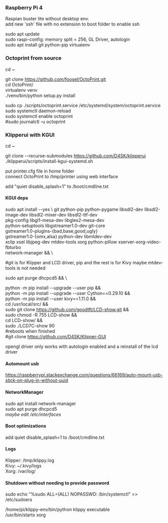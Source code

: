 ### Raspberry Pi 4
Raspian buster lite without desktop env.  
add new 'ssh' file with no extension to boot folder to enable ssh  

sudo apt update  
sudo raspi-config: memory split = 256, GL Driver, autologin  
sudo apt install git python-pip virtualenv  

### Octoprint from source
cd ~  

git clone https://github.com/foosel/OctoPrint.git  
cd OctoPrint/  
virtualenv venv  
./venv/bin/python setup.py install  

sudo cp ./scripts/octoprint.service /etc/systemd/system/octoprint.service  
sudo systemctl daemon-reload  
sudo systemctl enable octoprint  
#sudo journalctl -u octoprint  

### Klipperui with KGUI
cd ~  

git clone --recurse-submodules https://github.com/D4SK/klipperui  
./klipperui/scripts/install-kgui-systemd.sh  

put printer.cfg file in home folder  
connect OctoPrint to /tmp/printer using web interface  

add "quiet disable_splash=1" to /boot/cmdline.txt  

  
  
  
  












#### KGUI deps
sudo apt install --yes \ 
   git python-pip python-pygame libsdl2-dev libsdl2-image-dev libsdl2-mixer-dev libsdl2-ttf-dev \
   pkg-config libgl1-mesa-dev libgles2-mesa-dev \
   python-setuptools libgstreamer1.0-dev git-core \
   gstreamer1.0-plugins-{bad,base,good,ugly} \
   gstreamer1.0-{omx,alsa} python-dev libmtdev-dev \
   xclip xsel libjpeg-dev mtdev-tools xorg python-pillow xserver-xorg-video-fbturbo \
   network-manager && \

#git is for Klipper and LCD driver, pip and the rest is for Kivy maybe mtdev-tools is not needed  

sudo apt purge dhcpcd5 && \

python -m pip install --upgrade --user pip  && \
python -m pip install --upgrade --user Cython==0.29.10  && \
python -m pip install --user kivy==1.11.0 && \
cd /usr/local/src/ && \
sudo git clone https://github.com/goodtft/LCD-show.git && \
sudo chmod -R 755 LCD-show && \
cd LCD-show/ && \
sudo ./LCD7C-show 90  
#reboots when finished  
#git clone https://github.com/D4SK/Klipper-GUI  

opengl driver only works with autologin enabled and a reinstall of the lcd driver  

#### Automount usb
https://raspberrypi.stackexchange.com/questions/66169/auto-mount-usb-stick-on-plug-in-without-uuid  

#### NetworkManager
sudo apt install network-manager  
sudo apt purge dhcpcd5  
_maybe edit /etc/interfaces_  

#### Boot optimizations 
add quiet disable_splash=1 to /boot/cmdline.txt  

#### Logs
Klipper: /tmp/klippy.log  
Kivy:  ~/.kivy/logs  
Xorg: /var/log/  


#### Shutdown without needing to provide password
sudo echo "%sudo ALL=(ALL) NOPASSWD: /bin/systemctl" >> /etc/sudoers  


/home/pi/klippy-env/bin/python      klippy executable  
/usr/bin/startx                     xorg
